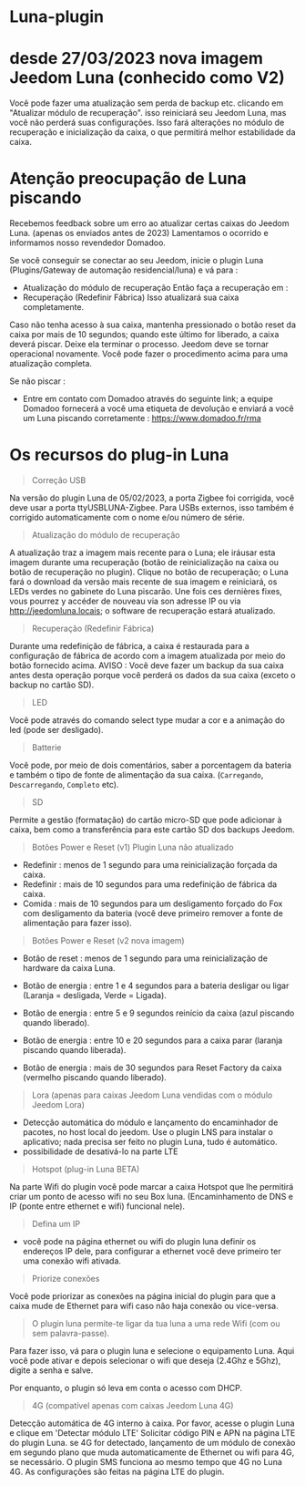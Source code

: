 # Luna-plugin

# desde 27/03/2023 nova imagem Jeedom Luna (conhecido como V2)

Você pode fazer uma atualização sem perda de backup etc. clicando em "Atualizar módulo de recuperação". isso reiniciará seu Jeedom Luna, mas você não perderá suas configurações. Isso fará alterações no módulo de recuperação e inicialização da caixa, o que permitirá melhor estabilidade da caixa.

# Atenção preocupação de Luna piscando

Recebemos feedback sobre um erro ao atualizar certas caixas do Jeedom Luna. (apenas os enviados antes de 2023)
Lamentamos o ocorrido e informamos nosso revendedor Domadoo.

Se você conseguir se conectar ao seu Jeedom, inicie o plugin Luna (Plugins/Gateway de automação residencial/luna) e vá para :

- Atualização do módulo de recuperação
Então faça a recuperação em :
- Recuperação (Redefinir Fábrica)
Isso atualizará sua caixa completamente.

Caso não tenha acesso à sua caixa, mantenha pressionado o botão reset da caixa por mais de 10 segundos; quando este último for liberado, a caixa deverá piscar.
Deixe ela terminar o processo. Jeedom deve se tornar operacional novamente. Você pode fazer o procedimento acima para uma atualização completa.

Se não piscar :

- Entre em contato com Domadoo através do seguinte link; a equipe Domadoo fornecerá a você uma etiqueta de devolução e enviará a você um Luna piscando corretamente :
<https://www.domadoo.fr/rma>

# Os recursos do plug-in Luna

> Correção USB

Na versão do plugin Luna de 05/02/2023, a porta Zigbee foi corrigida, você deve usar a porta ttyUSBLUNA-Zigbee.
Para USBs externos, isso também é corrigido automaticamente com o nome e/ou número de série.

> Atualização do módulo de recuperação

A atualização traz a imagem mais recente para o Luna; ele iráusar esta imagem durante uma recuperação (botão de reinicialização na caixa ou botão de recuperação no plugin).
Clique no botão de recuperação; o Luna fará o download da versão mais recente de sua imagem e reiniciará, os LEDs verdes no gabinete do Luna piscarão.
Une fois ces dernières fixes, vous pourrez y accéder de nouveau via son adresse IP ou via <http://jeedomluna.locais>; o software de recuperação estará atualizado.

> Recuperação (Redefinir Fábrica)

Durante uma redefinição de fábrica, a caixa é restaurada para a configuração de fábrica de acordo com a imagem atualizada por meio do botão fornecido acima.
AVISO : Você deve fazer um backup da sua caixa antes desta operação porque você perderá os dados da sua caixa (exceto o backup no cartão SD).

> LED

Você pode através do comando select type mudar a cor e a animação do led (pode ser desligado).

> Batterie

Você pode, por meio de dois comentários, saber a porcentagem da bateria e também o tipo de fonte de alimentação da sua caixa. (`Carregando`, `Descarregando`, `Completo` etc).

> SD

Permite a gestão (formatação) do cartão micro-SD que pode adicionar à caixa, bem como a transferência para este cartão SD dos backups Jeedom.

> Botões Power e Reset (v1) Plugin Luna não atualizado

- Redefinir : menos de 1 segundo para uma reinicialização forçada da caixa.
- Redefinir : mais de 10 segundos para uma redefinição de fábrica da caixa.
- Comida : mais de 10 segundos para um desligamento forçado do Fox com desligamento da bateria (você deve primeiro remover a fonte de alimentação para fazer isso).

> Botões Power e Reset (v2 nova imagem)

- Botão de reset : menos de 1 segundo para uma reinicialização de hardware da caixa Luna.

- Botão de energia : entre 1 e 4 segundos para a bateria desligar ou ligar (Laranja = desligada, Verde = Ligada).
- Botão de energia : entre 5 e 9 segundos reinício da caixa (azul piscando quando liberado).
- Botão de energia : entre 10 e 20 segundos para a caixa parar (laranja piscando quando liberada).
- Botão de energia : mais de 30 segundos para Reset Factory da caixa (vermelho piscando quando liberado).

> Lora (apenas para caixas Jeedom Luna vendidas com o módulo Jeedom Lora)

- Detecção automática do módulo e lançamento do encaminhador de pacotes, no host local do jeedom. Use o plugin LNS para instalar o aplicativo; nada precisa ser feito no plugin Luna, tudo é automático.
- possibilidade de desativá-lo na parte LTE

> Hotspot (plug-in Luna BETA)

Na parte Wifi do plugin você pode marcar a caixa Hotspot que lhe permitirá criar um ponto de acesso wifi no seu Box luna. (Encaminhamento de DNS e IP (ponte entre ethernet e wifi) funcional nele).

> Defina um IP

- você pode na página ethernet ou wifi do plugin luna definir os endereços IP dele, para configurar a ethernet você deve primeiro ter uma conexão wifi ativada.

> Priorize conexões

Você pode priorizar as conexões na página inicial do plugin para que a caixa mude de Ethernet para wifi caso não haja conexão ou vice-versa.

> O plugin luna permite-te ligar da tua luna a uma rede Wifi (com ou sem palavra-passe).

Para fazer isso, vá para o plugin luna e selecione o equipamento Luna. Aqui você pode ativar e depois selecionar o wifi que deseja (2.4Ghz e 5Ghz), digite a senha e salve.

Por enquanto, o plugin só leva em conta o acesso com DHCP.

> 4G (compatível apenas com caixas Jeedom Luna 4G)

Detecção automática de 4G interno à caixa. Por favor, acesse o plugin Luna e clique em 'Detectar módulo LTE' Solicitar código PIN e APN na página LTE do plugin Luna.
se 4G for detectado, lançamento de um módulo de conexão em segundo plano que muda automaticamente de Ethernet ou wifi para 4G, se necessário.
O plugin SMS funciona ao mesmo tempo que 4G no Luna 4G.
As configurações são feitas na página LTE do plugin.
